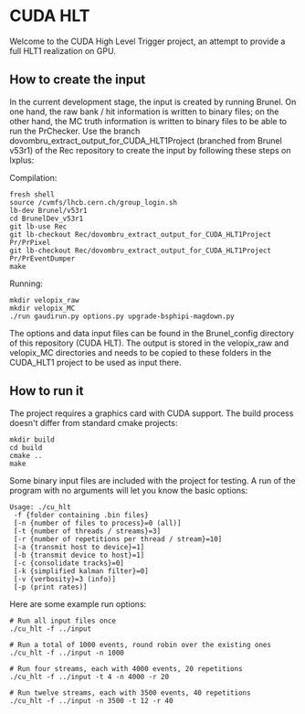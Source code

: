 CUDA HLT
========

Welcome to the CUDA High Level Trigger project, an attempt to provide
a full HLT1 realization on GPU.

How to create the input
-----------------------

In the current development stage, the input is created by running Brunel. 
On one hand, the raw bank / hit information is written to binary files; 
on the other hand, the MC truth information is written to binary files to be 
able to run the PrChecker. Use the branch 
dovombru_extract_output_for_CUDA_HLT1Project (branched from Brunel v53r1)
of the Rec repository to create the input by following these steps on lxplus:

Compilation:

    fresh shell
    source /cvmfs/lhcb.cern.ch/group_login.sh
    lb-dev Brunel/v53r1
    cd BrunelDev_v53r1
    git lb-use Rec
    git lb-checkout Rec/dovombru_extract_output_for_CUDA_HLT1Project Pr/PrPixel
    git lb-checkout Rec/dovombru_extract_output_for_CUDA_HLT1Project Pr/PrEventDumper
    make
    
Running:
    
    mkdir velopix_raw
    mkdir velopix_MC
    ./run gaudirun.py options.py upgrade-bsphipi-magdown.py
    
The options and data input files can be found in the Brunel_config directory
of this repository (CUDA HLT). The output is stored in the velopix_raw and velopix_MC 
directories and needs to be copied to these folders in the CUDA_HLT1 project
to be used as input there.
    

How to run it
-------------

The project requires a graphics card with CUDA support.
The build process doesn't differ from standard cmake projects:

    mkdir build
    cd build
    cmake ..
    make

Some binary input files are included with the project for testing.
A run of the program with no arguments will let you know the basic options:

    Usage: ./cu_hlt
     -f {folder containing .bin files}
     [-n {number of files to process}=0 (all)]
     [-t {number of threads / streams}=3]
     [-r {number of repetitions per thread / stream}=10]
     [-a {transmit host to device}=1]
     [-b {transmit device to host}=1]
     [-c {consolidate tracks}=0]
     [-k {simplified kalman filter}=0]
     [-v {verbosity}=3 (info)]
     [-p (print rates)]


Here are some example run options:

    # Run all input files once
    ./cu_hlt -f ../input

    # Run a total of 1000 events, round robin over the existing ones
    ./cu_hlt -f ../input -n 1000

    # Run four streams, each with 4000 events, 20 repetitions
    ./cu_hlt -f ../input -t 4 -n 4000 -r 20

    # Run twelve streams, each with 3500 events, 40 repetitions
    ./cu_hlt -f ../input -n 3500 -t 12 -r 40
